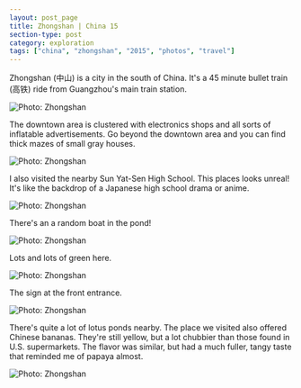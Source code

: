 ```yaml
---
layout: post_page
title: Zhongshan | China 15
section-type: post
category: exploration
tags: ["china", "zhongshan", "2015", "photos", "travel"]
---
```

Zhongshan (中山) is a city in the south of China. It's a 45 minute bullet train (高铁) ride from Guangzhou's main train station. 

<img alt="Photo: Zhongshan" src="http://nmlin.org/Images/2015.08.02/tower.jpg" style="max-width:630px;">

The downtown area is clustered with electronics shops and all sorts of inflatable advertisements. Go beyond the downtown area and you can find thick mazes of small gray houses. 

<img alt="Photo: Zhongshan" src="http://nmlin.org/Images/2015.08.02/door.jpg" style="max-width:630px;">

I also visited the nearby Sun Yat-Sen High School. This places looks unreal! It's like the backdrop of a Japanese high school drama or anime. 

<img alt="Photo: Zhongshan" src="http://nmlin.org/Images/2015.08.02/school1.jpg" style="max-width:630px;">

There's an a random boat in the pond!

<img alt="Photo: Zhongshan" src="http://nmlin.org/Images/2015.08.02/school2.jpg" style="max-width:630px;">

Lots and lots of green here. 

<img alt="Photo: Zhongshan" src="http://nmlin.org/Images/2015.08.02/school3.jpg" style="max-width:630px;">

The sign at the front entrance. 

<img alt="Photo: Zhongshan" src="http://nmlin.org/Images/2015.08.02/sys.jpg" style="max-width:630px;">

There's quite a lot of lotus ponds nearby. The place we visited also offered Chinese bananas. They're still yellow, but a lot chubbier than those found in U.S. supermarkets. The flavor was similar, but had a much fuller, tangy taste that reminded me of papaya almost. 

<img alt="Photo: Zhongshan" src="http://nmlin.org/Images/2015.08.02/lotus.jpg" style="max-width:630px;">